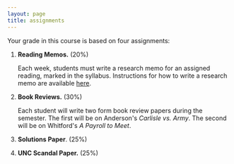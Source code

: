 ```yaml
---
layout: page
title: assignments
---
```


Your grade in this course is based on four assignments:

1. **Reading Memos.** (20%)  
   
   Each week, students must write a research memo for an assigned reading,
   marked in the syllabus. Instructions for how to write a research memo are
   available [here](http://chadblack.net/499F2017/img/precis-memo.pdf).

    
2. **Book Reviews.** (30%)
   
   Each student will write two form book review papers during the semester. The
   first will be on Anderson's *Carlisle vs. Army*. The second will be on
   Whitford's *A Payroll to Meet*. 


3. **Solutions Paper**. (25%)




4. **UNC Scandal Paper.** (25%)

